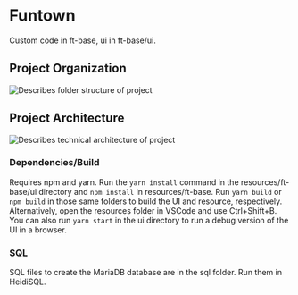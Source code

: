 # Funtown
Custom code in ft-base, ui in ft-base/ui.

## Project Organization

![Describes folder structure of project](https://cdn.discordapp.com/attachments/838907986176901130/847413660044230676/Code_org.png)

## Project Architecture

![Describes technical architecture of project](https://cdn.discordapp.com/attachments/838907986176901130/847197507955982356/fivem_async_3.png)

### Dependencies/Build
Requires npm and yarn.
Run the `yarn install` command in the resources/ft-base/ui directory and `npm install` in resources/ft-base.
Run `yarn build` or `npm build` in those same folders to build the UI and resource, respectively. Alternatively, open the resources folder in VSCode and use Ctrl+Shift+B.
You can also run `yarn start` in the ui directory to run a debug version of the UI in a browser.


### SQL
SQL files to create the MariaDB database are in the sql folder. Run them in HeidiSQL.

